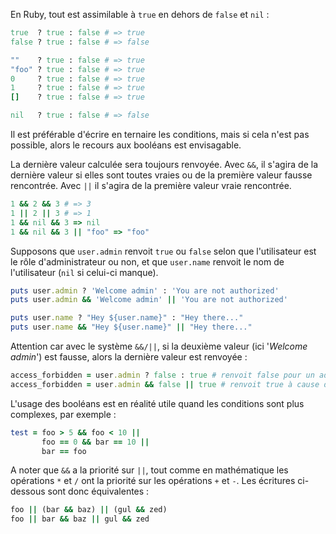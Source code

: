 En Ruby, tout est assimilable à `true` en dehors de `false` et `nil` :

```ruby
true  ? true : false # => true
false ? true : false # => false

""    ? true : false # => true
"foo" ? true : false # => true
0     ? true : false # => true
1     ? true : false # => true
[]    ? true : false # => true

nil   ? true : false # => false
```

Il est préférable d'écrire en ternaire les conditions, mais si cela n'est pas possible, alors le recours aux booléans est envisagable.

La dernière valeur calculée sera toujours renvoyée. Avec `&&`, il s'agira de la dernière valeur si elles sont toutes vraies ou de la première valeur fausse rencontrée. Avec `||` il s'agira de la première valeur vraie rencontrée.

```ruby
1 && 2 && 3 # => 3
1 || 2 || 3 # => 1
1 && nil && 3 => nil
1 && nil && 3 || "foo" => "foo"
```

Supposons que `user.admin` renvoit `true` ou `false` selon que l'utilisateur est le rôle d'administrateur ou non, et que `user.name` renvoit le nom de l'utilisateur (`nil` si celui-ci manque).

```ruby
puts user.admin ? 'Welcome admin' : 'You are not authorized'
puts user.admin && 'Welcome admin' || 'You are not authorized'

puts user.name ? "Hey ${user.name}" : "Hey there..."
puts user.name && "Hey ${user.name}" || "Hey there..."
```

Attention car avec le système `&&/||`, si la deuxième valeur (ici '*Welcome admin*') est fausse, alors la dernière valeur est renvoyée :

```ruby
access_forbidden = user.admin ? false : true # renvoit false pour un administrateur (l'accès n'est pas interdit)
access_forbidden = user.admin && false || true # renvoit true à cause du || true
```

L'usage des booléans est en réalité utile quand les conditions sont plus complexes, par exemple :

```ruby
test = foo > 5 && foo < 10 ||
       foo == 0 && bar == 10 ||
       bar == foo
```

A noter que `&&` a la priorité sur `||`, tout comme en mathématique les opérations `*` et `/` ont la priorité sur les opérations `+` et `-`. Les écritures ci-dessous sont donc équivalentes :

```ruby
foo || (bar && baz) || (gul && zed)
foo || bar && baz || gul && zed
```
